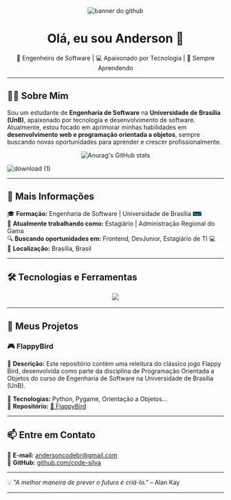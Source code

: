 <div align="center">
  <img width="860" height="278" alt="banner do github" src="https://github.com/user-attachments/assets/326f1acb-27df-41e6-a370-f093120be9ec" />

</div>

<h1 align="center">Olá, eu sou Anderson 👋</h1>

<p align="center">
  🎯 Engenheiro de Software | 💻 Apaixonado por Tecnologia | 🚀 Sempre Aprendendo
</p>

---

## 🧑‍💻 Sobre Mim
Sou um estudante de **Engenharia de Software** na **Universidade de Brasília (UnB)**, apaixonado por tecnologia e desenvolvimento de software. Atualmente, estou focado em aprimorar minhas habilidades em **desenvolvimento web e programação orientada a objetos**, sempre buscando novas oportunidades para aprender e crescer profissionalmente.

<div align="center">
  <img height="185px" src="https://github-readme-stats.vercel.app/api?username=code-silva&show_icons=true&theme=shadow_red" alt="Anurag's GitHub stats"> 
</div>

![download (1)](https://github.com/user-attachments/assets/49794600-0ef3-455e-9c49-a5a6a3b6fcfe)

---

## 🚀 Mais Informações
🎓 **Formação:** Engenharia de Software | Universidade de Brasília <img src="unb_logo.png" width="20">  
💼 **Atualmente trabalhando como:** Estagiário | Administração Regional do Gama   
🔍 **Buscando oportunidades em:** Frontend, DevJunior, Estagiário de TI 💻  
📍 **Localização:** Brasília, Brasil  

---

## 🛠️ Tecnologias e Ferramentas

<div align="center">
  <img src="https://skillicons.dev/icons?i=python,js,html,css,flask" />
</div>

---

## 📌 Meus Projetos

### 🎮 FlappyBird
🔹 **Descrição:** Este repositório contém uma releitura do clássico jogo Flappy Bird, desenvolvida como parte da disciplina de Programação Orientada a Objetos do curso de Engenharia de Software na Universidade de Brasília (UnB).  

🔹 **Tecnologias:** Python, Pygame, Orientação a Objetos...  
🔹 **Repositório:** [🔗 FlappyBird](https://github.com/code-silva/flappybird)  

---

## 📫 Entre em Contato

📧 **E-mail:** [andersoncodebr@gmail.com](mailto:andersoncodebr@gmail.com)  
🐙 **GitHub:** [github.com/code-silva](https://github.com/code-silva)  

---

💡 *"A melhor maneira de prever o futuro é criá-lo."* – Alan Kay

---







